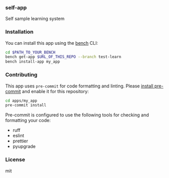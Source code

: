 ### self-app

Self sample learning system

### Installation

You can install this app using the [bench](https://github.com/frappe/bench) CLI:

```bash
cd $PATH_TO_YOUR_BENCH
bench get-app $URL_OF_THIS_REPO --branch test-learn
bench install-app my_app
```

### Contributing

This app uses `pre-commit` for code formatting and linting. Please [install pre-commit](https://pre-commit.com/#installation) and enable it for this repository:

```bash
cd apps/my_app
pre-commit install
```

Pre-commit is configured to use the following tools for checking and formatting your code:

- ruff
- eslint
- prettier
- pyupgrade

### License

mit
